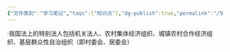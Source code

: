 ```yaml
---
{"文件类别":"学习笔记","tags":["知识点"],"dg-publish":true,"permalink":"/学习笔记studyup/知识点cheese/特别法人/","dgPassFrontmatter":true,"noteIcon":"","created":"2024-07-04T15:43:28.869+08:00","updated":"2024-09-11T12:25:33.929+08:00"}
---
```


·我国法上的特别法人包括机关法人、农村集体经济组织、城镇农村合作经济组织、基层群众性自治组织（即村委会、居委会）